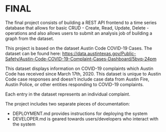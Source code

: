 # FINAL

The final project consists of building a REST API frontend to a time series database that allows for basic CRUD - Create, Read, Update, Delete - operations and also allows users to submit an analysis job of building a graph from the dataset.

This project is based on the dataset Austin Code COVID-19 Cases. 
The dataset can be found here: https://data.austintexas.gov/Public-Safety/Austin-Code-COVID-19-Complaint-Cases-Dashboard/5bvq-24pm

This dataset displays information on COVID-19 complaints which Austin Code has received since March 17th, 2020. This dataset is unique to Austin Code case responses and doesn't include case data from Austin Fire, Austin Police, or other entities responding to COVID-19 complaints.

Each entry in the dataset represents an individual complaint.

The project includes two separate pieces of documentation: 
- DEPLOYMENT.md provides instructions for deploying the system
- DEVELOPER.md is geared towards users/developers who interact with the system
